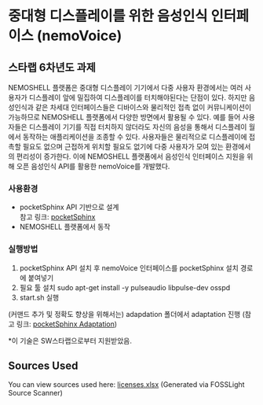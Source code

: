 # 중대형 디스플레이를 위한 음성인식 인터페이스 (nemoVoice)
## 스타랩 6차년도 과제  
NEMOSHELL 플랫폼은 중대형 디스플레이 기기에서 다중 사용자 환경에서는 여러 사용자가 디스플레이 앞에 밀집하여 디스플레이를 터치해야된다는 단점이 있다. 하지만 음성인식과 같은 차세대 인터페이스들은 디바이스와 물리적인 접촉 없이 커뮤니케이션이 가능하므로 NEMOSHELL 플랫폼에서 다양한 방면에서 활용될 수 있다. 예를 들어 사용자들은 디스플레이 기기를 직접 터치하지 않더라도 자신의 음성을 통해서 디스플레이 월에서 동작하는 애플리케이션을 조종할 수 있다. 사용자들은 물리적으로 디스플레이에 접촉할 필요도 없으며 근접하게 위치할 필요도 없기에 다중 사용자가 모여 있는 환경에서의 편리성이 증가한다. 이에 NEMOSHELL 플랫폼에서 음성인식 인터페이스 지원을 위해 오픈 음성인식 API를 활용한 nemoVoice를 개발했다.

### 사용환경
- pocketSphinx API 기반으로 설계  
참고 링크: [pocketSphinx](https://github.com/cmusphinx/pocketsphinx)
- NEMOSHELL 플랫폼에서 동작

### 실행방법
1. pocketSphinx API 설치 후 nemoVoice 인터페이스를 pocketSphinx 설치 경로에 붙여넣기
2. 필요 툴 설치
sudo apt-get install -y pulseaudio libpulse-dev osspd
3. start.sh 실행

(커맨드 추가 및 정확도 향상을 위해서는) adapdation 폴더에서 adaptation 진행 (참고 링크: [pocketSphinx Adaptation](https://cmusphinx.github.io/wiki/tutorialadapt/))


*이 기술은 SW스타랩으로부터 지원받았음.
## Sources Used
You can view sources used here: [licenses.xlsx](licenses.xlsx) (Generated via FOSSLight Source Scanner)
